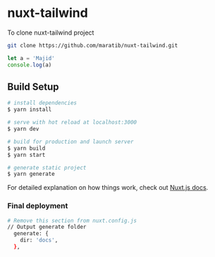 # nuxt-tailwind

To clone nuxt-tailwind project

```bash
git clone https://github.com/maratib/nuxt-tailwind.git
```

```javascript
let a = 'Majid'
console.log(a)

```

## Build Setup

```bash
# install dependencies
$ yarn install

# serve with hot reload at localhost:3000
$ yarn dev

# build for production and launch server
$ yarn build
$ yarn start

# generate static project
$ yarn generate
```

For detailed explanation on how things work, check out [Nuxt.js docs](https://nuxtjs.org).

### Final deployment

```bash
# Remove this section from nuxt.config.js
// Output generate folder
  generate: {
    dir: 'docs',
  },
```
